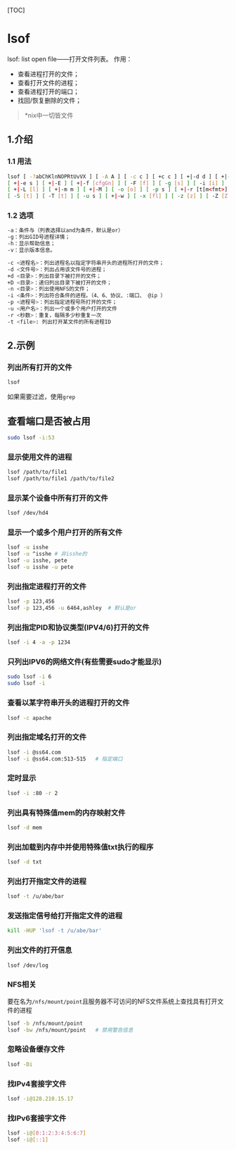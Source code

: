 [TOC]

# lsof
lsof: list open file——打开文件列表。
作用：
* 查看进程打开的文件；
* 查看打开文件的进程；
* 查看进程打开的端口；
* 找回/恢复删除的文件；

> *nix中一切皆文件

## 1.介绍

### 1.1 用法
```bash
lsof [ -?abChKlnNOPRtUvVX ] [ -A A ] [ -c c ] [ +c c ] [ +|-d d ] [ +|-D D ] 
[ +|-e s ] [ +|-E ] [ +|-f [cfgGn] ] [ -F [f] ] [ -g [s] ] [ -i [i] ] [ -k k ] 
[ +|-L [l] ] [ +|-m m ] [ +|-M ] [ -o [o] ] [ -p s ] [ +|-r [t[m<fmt>]] ] [ -s [p:s] ] 
[ -S [t] ] [ -T [t] ] [ -u s ] [ +|-w ] [ -x [fl] ] [ -z [z] ] [ -Z [Z] ] [ -- ] [names]
```

### 1.2 选项
```bash
-a：条件与（列表选择以and为条件，默认是or）
-g：列出GID号进程详情；
-h：显示帮助信息；
-v：显示版本信息。

-c <进程名>：列出进程名以指定字符串开头的进程所打开的文件；
-d <文件号>：列出占用该文件号的进程；
+d <目录>：列出目录下被打开的文件；
+D <目录>：递归列出目录下被打开的文件；
-n <目录>：列出使用NFS的文件；
-i <条件>：列出符合条件的进程。（4、6、协议、:端口、 @ip ）
-p <进程号>：列出指定进程号所打开的文件；
-u <用户名>：列出一个或多个用户打开的文件
-r <秒数>：重复，每隔多少秒重复一次
-t <file>: 列出打开某文件的所有进程ID
```


## 2.示例
### 列出所有打开的文件
```bash
lsof
```
如果需要过滤，使用`grep`


## 查看端口是否被占用
```bash
sudo lsof -i:53
```

### 显示使用文件的进程
```bash
lsof /path/to/file1
lsof /path/to/file1 /path/to/file2
```
### 显示某个设备中所有打开的文件
```bash
lsof /dev/hd4
```

### 显示一个或多个用户打开的所有文件
```bash
lsof -u isshe
lsof -u ^isshe # 非isshe的
lsof -u isshe, pete
lsof -u isshe -u pete
```

### 列出指定进程打开的文件
```bash
lsof -p 123,456
lsof -p 123,456 -u 6464,ashley  # 默认是or
```

### 列出指定PID和协议类型(IPV4/6)打开的文件
```bash
lsof -i 4 -a -p 1234
```

### 只列出IPV6的网络文件(有些需要sudo才能显示)
```bash
sudo lsof -i 6
sudo lsof -i
```

### 查看以某字符串开头的进程打开的文件
```bash
lsof -c apache
```

### 列出指定域名打开的文件
```bash
lsof -i @ss64.com
lsof -i @ss64.com:513-515   # 指定端口
```

### 定时显示
```bash
lsof -i :80 -r 2
```

### 列出具有特殊值mem的内存映射文件
```bash
lsof -d mem
```

### 列出加载到内存中并使用特殊值txt执行的程序
```bash
lsof -d txt
```

### 列出打开指定文件的进程
```bash
lsof -t /u/abe/bar
```

### 发送指定信号给打开指定文件的进程
```bash
kill -HUP 'lsof -t /u/abe/bar'
```

### 列出文件的打开信息
```bash
lsof /dev/log
```

### NFS相关
要在名为`/nfs/mount/point`且服务器不可访问的NFS文件系统上查找具有打开文件的进程
```bash
lsof -b /nfs/mount/point
lsof -bw /nfs/mount/point   # 禁用警告信息
```

### 忽略设备缓存文件
```bash
lsof -Di
```

### 找IPv4套接字文件
```bash
lsof -i@128.210.15.17
```

### 找IPv6套接字文件
```bash
lsof -i@[0:1:2:3:4:5:6:7]
lsof -i@[::1]
```

